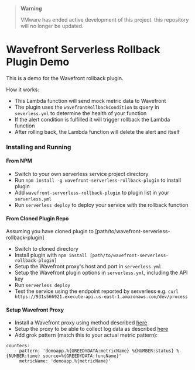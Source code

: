 > **Warning**
>
> VMware has ended active development of this project. this repository will no longer be updated.

# Wavefront Serverless Rollback Plugin Demo

This is a demo for the Wavefront rollback plugin. 

How it works:
* This Lambda function will send mock metric data to Wavefront
* The plugin uses the `wavefrontRollbackCondition` ts query in `severless.yml` to determine the health of your function
* If the alert condition is fulfilled it will trigger rollback the Lambda function
* After rolling back, the Lambda function will delete the alert and itself

### Installing and Running
#### From NPM
* Switch to your own serverless service project directory
* Run `npm install -g wavefront-serverless-rollback-plugin` to install plugin
* Add `wavefront-serverless-rollback-plugin` to plugin list in your `serverless.yml`
* Run `serverless deploy` to deploy your service with the rollback function
#### From Cloned Plugin Repo
Assuming you have cloned plugin to [path/to/wavefront-serverless-rollback-plugin]
* Switch to cloned directory
* Install plugin with `npm install [path/to/wavefront-serverless-rollback-plugin]`
* Setup the Wavefront proxy's host and port in `serverless.yml`
* Setup the Wavefront plugin options in `serverless.yml`, including the API key
* Run `serverless deploy`
* Test the service using the endpoint reported by serverless e.g. `curl https://931s566921.execute-api.us-east-1.amazonaws.com/dev/process`
#### Setup Wavefront Proxy
* Install a Wavefront proxy using method described [here](https://community.wavefront.com/docs/DOC-1271)
* Setup the proxy to be able to collect log data as described [here](https://community.wavefront.com/docs/DOC-1217)
* Add grok pattern (match this to your actual metric pattern):
```
counters:
   - pattern: 'demoapp.%{GREEDYDATA:metricName} %{NUMBER:status} %{NUMBER:time} source=%{GREEDYDATA:funcName}'
     metricName: 'demoapp.%{metricName}'
```
